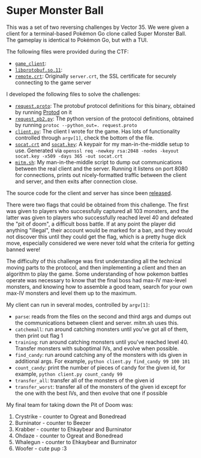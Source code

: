 # Super Monster Ball

This was a set of two reversing challenges by Vector 35. We were given a client for a terminal-based Pokémon Go clone called Super Monster Ball. The gameplay is identical to Pokémon Go, but with a TUI.

The following files were provided during the CTF:

- [`game_client`](./game_client): 
- [`libprotobuf.so.11`](./libprotobuf.so.11): 
- [`remote.crt`](./remote.crt): Originally `server.crt`, the SSL certificate for securely connecting to the game server

I developed the following files to solve the challenges:

- [`request.proto`](./request.proto): The protobuf protocol definitions for this binary, obtained by running [Protod](https://github.com/sysdream/Protod) on it
- [`request_pb2.py`](./request_pb2.py): The python version of the protocol definitions, obtained by running `protoc --python_out=. request.proto`
- [`client.py`](./client.py): The client I wrote for the game. Has lots of functionality controlled through `argv[1]`, check the bottom of the file.
- [`socat.crt`](./socat.crt) and [`socat.key`](./socat.key): A keypair for my man-in-the-middle setup to use. Generated via `openssl req -newkey rsa:2048 -nodes -keyout socat.key -x509 -days 365 -out socat.crt`
- [`mitm.sh`](./mitm.sh): My man-in-the-middle script to dump out communications between the real client and the server. Running it listens on port 8080 for connections, prints out nicely-formatted traffic between the client and server, and then exits after connection close.

The source code for the client and server has since been [released](https://github.com/vector35/supermonsterball/).

There were two flags that could be obtained from this challenge. The first was given to players who successfully captured all 103 monsters, and the latter was given to players who successfully reached level 40 and defeated the "pit of doom", a difficult boss battle. If at any point the player did anything "illegal", their account would be marked for a ban, and they would not discover this until they could get the flag, which is a pretty huge dick move, especially considered we were never told what the criteria for getting banned were!

The difficulty of this challenge was first understanding all the technical moving parts to the protocol, and then implementing a client and then an algorithm to play the game. Some understanding of how pokemon battles operate was necessary to know that the final boss had max-IV max-level monsters, and knowing how to assemble a good team, search for your own max-IV monsters and level them up to the maximum.

My client can run in several modes, controlled by `argv[1]`:

- `parse`: reads from the files on the second and third args and dumps out the communications between client and server. mitm.sh uses this.
- `catchemall`: run around catching monsters until you've got all of them, then print out flag 1
- `training`: run around catching monsters until you've reached level 40. Transfer monsters with suboptimal IVs, and evolve when possible.
- `find_candy`: run around catching any of the monsters with ids given in additional args. For example, `python client.py find_candy 99 100 101`
- `count_candy`: print the number of pieces of candy for the given id, for example, `python client.py count_candy 99`
- `transfer_all`: transfer all of the monsters of the given id
- `transfer_worst`: transfer all of the monsters of the given id except for the one with the best IVs, and then evolve that one if possible

My final team for taking down the Pit of Doom was:

1. Crystrike - counter to Ogreat and Bonedread
2. Burninator - counter to Beezer
3. Krabber - counter to Ehkaybear and Burninator
4. Ohdaze - counter to Ogreat and Bonedread
5. Whalegun - counter to Ehkaybear and Burninator
6. Woofer - cute pup :3
